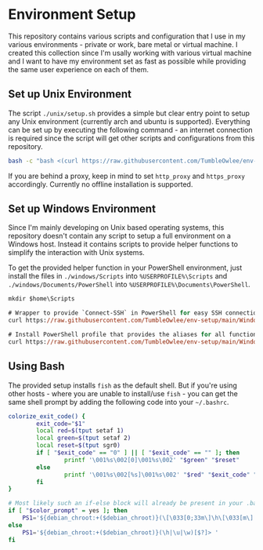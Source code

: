 # Environment Setup

This repository contains various scripts and configuration that I use in my various environments - private or work, bare metal or virtual machine. 
I created this collection since I'm usally working with various virtual machine and I want to have my environment set as fast as possible while providing the same user experience on each of them.

## Set up Unix Environment

The script `./unix/setup.sh` provides a simple but clear entry point to setup any Unix environment (currently arch and ubuntu is supported). Everything can be set up by executing the following command - an internet connection is required since the script will get other scripts and configurations from this repository.

```bash
bash -c "bash <(curl https://raw.githubusercontent.com/TumbleOwlee/env-setup/main/Unix/setup.sh 2>/dev/null)" 
```

If you are behind a proxy, keep in mind to set `http_proxy` and `https_proxy` accordingly. Currently no offline installation is supported.

## Set up Windows Environment

Since I'm mainly developing on Unix based operating systems, this repository doesn't contain any script to setup a full environment on a Windows host. Instead it contains scripts to provide helper functions to simplify the interaction with Unix systems.

To get the provided helper function in your PowerShell environment, just install the files in `./windows/Scripts` into `%USERPROFILE%\Scripts` and `./windows/Documents/PowerShell` into `%USERPROFILE%\Documents\PowerShell`.

```ps
mkdir $home\Scripts

# Wrapper to provide `Connect-SSH` in PowerShell for easy SSH connection
curl https://raw.githubusercontent.com/TumbleOwlee/env-setup/main/Windows/Scripts/connect.py -o $home\Scripts\connect.py

# Install PowerShell profile that provides the aliases for all functions
curl https://raw.githubusercontent.com/TumbleOwlee/env-setup/main/Windows/Documents/WindowsPowerShell/profile.ps1 -o $home\Documents\WindowsPowerShell\profile.ps1
```
## Using Bash

The provided setup installs `fish` as the default shell. But if you're using other hosts - where you are unable to install/use `fish` - you can get the same shell prompt by adding the following code into your `~/.bashrc`. 

```bash
colorize_exit_code() {
        exit_code="$1"
        local red=$(tput setaf 1)
        local green=$(tput setaf 2)
        local reset=$(tput sgr0)
        if [ "$exit_code" == "0" ] || [ "$exit_code" == "" ]; then
                printf '\001%s\002[0]\001%s\002' "$green" "$reset"
        else
                printf '\001%s\002[%s]\001%s\002' "$red" "$exit_code" "$reset"
        fi
}

# Most likely such an if-else block will already be present in your .bashrc. Just replace it with this.
if [ "$color_prompt" = yes ]; then
    PS1='${debian_chroot:+($debian_chroot)}(\[\033[0;33m\]\h\[\033[m\]|\[\033[0;34m\]\u\[\033[m\]|\[\033[0;33m\]\w\[\033[m\])$(colorize_exit_code $?)> '
else
    PS1='${debian_chroot:+($debian_chroot)}(\h|\u|\w)[$?]> '
fi
```
